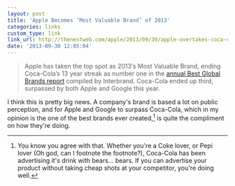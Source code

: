 ```yaml
---
layout: post
title: 'Apple Becomes ‘Most Valuable Brand’ of 2013'
categories: links
custom_type: link
link_url: http://thenextweb.com/apple/2013/09/30/apple-overtakes-coca-cola-to-become-most-valuable-brand-of-2013/
date: '2013-09-30 12:05:04'
---
```

>Apple has taken the top spot as 2013′s Most Valuable Brand, ending Coca-Cola’s 13 year streak as number one in the [annual Best Global Brands report](http://www.interbrand.com/en/best-global-brands/2013/Best-Global-Brands-2013-Brand-View.aspx) compiled by Interbrand. Coca-Cola ended up third, surpassed by both Apple and Google this year.

I think this is pretty big news. A company's brand is based a lot on public perception, and for Apple and Google to surpass Coca-Cola, which in my opinion is the one of the best brands ever created,[^1] is quite the compliment on how they're doing.

[^1]: You know you agree with that. Whether you're a Coke lover, or Pepi lover (Oh god, can I footnote the footnote?), Coca-Cola has been advertising it's drink with bears… bears. If you can advertise your product without taking cheap shots at your competitor, you're doing well.
